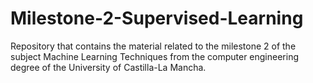 # Milestone-2-Supervised-Learning
Repository that contains the material related to the milestone 2 of the subject Machine Learning Techniques from the computer engineering degree of the University of Castilla-La Mancha.
